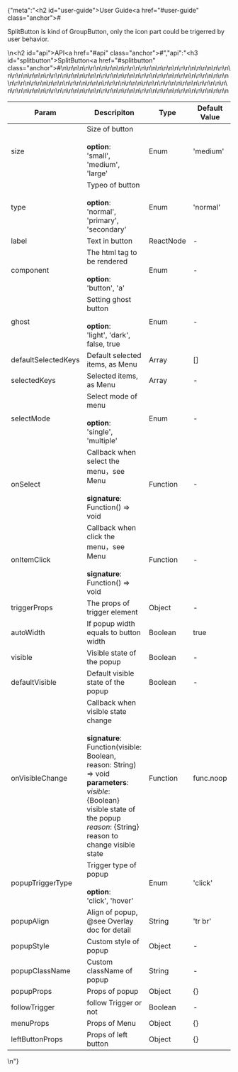 {"meta":"<h2 id=\"user-guide\">User Guide<a href=\"#user-guide\" class=\"anchor\">#</a></h2><p>SplitButton is kind of GroupButton, only the icon part could be trigerred by user behavior.</p>\n<h2 id=\"api\">API<a href=\"#api\" class=\"anchor\">#</a></h2>","api":"<h3 id=\"splitbutton\">SplitButton<a href=\"#splitbutton\" class=\"anchor\">#</a></h3><table>\n<thead>\n<tr>\n<th>Param</th>\n<th>Descripiton</th>\n<th>Type</th>\n<th>Default Value</th>\n</tr>\n</thead>\n<tbody>\n<tr>\n<td>size</td>\n<td>Size of button<br><br><strong>option</strong>:<br>&apos;small&apos;, &apos;medium&apos;, &apos;large&apos;</td>\n<td>Enum</td>\n<td>&apos;medium&apos;</td>\n</tr>\n<tr>\n<td>type</td>\n<td>Typeo of button<br><br><strong>option</strong>:<br>&apos;normal&apos;, &apos;primary&apos;, &apos;secondary&apos;</td>\n<td>Enum</td>\n<td>&apos;normal&apos;</td>\n</tr>\n<tr>\n<td>label</td>\n<td>Text in button</td>\n<td>ReactNode</td>\n<td>-</td>\n</tr>\n<tr>\n<td>component</td>\n<td>The html tag to be rendered<br><br><strong>option</strong>:<br>&apos;button&apos;, &apos;a&apos;</td>\n<td>Enum</td>\n<td>-</td>\n</tr>\n<tr>\n<td>ghost</td>\n<td>Setting ghost button <br><br><strong>option</strong>:<br>&apos;light&apos;, &apos;dark&apos;, false, true</td>\n<td>Enum</td>\n<td>-</td>\n</tr>\n<tr>\n<td>defaultSelectedKeys</td>\n<td>Default selected items, as Menu</td>\n<td>Array</td>\n<td>[]</td>\n</tr>\n<tr>\n<td>selectedKeys</td>\n<td>Selected items, as Menu</td>\n<td>Array</td>\n<td>-</td>\n</tr>\n<tr>\n<td>selectMode</td>\n<td>Select mode of menu<br><br><strong>option</strong>:<br>&apos;single&apos;, &apos;multiple&apos;</td>\n<td>Enum</td>\n<td>-</td>\n</tr>\n<tr>\n<td>onSelect</td>\n<td>Callback when select the menu&#xFF0C;see Menu<br><br><strong>signature</strong>:<br>Function() =&gt; void</td>\n<td>Function</td>\n<td>-</td>\n</tr>\n<tr>\n<td>onItemClick</td>\n<td>Callback when click the menu&#xFF0C;see Menu<br><br><strong>signature</strong>:<br>Function() =&gt; void</td>\n<td>Function</td>\n<td>-</td>\n</tr>\n<tr>\n<td>triggerProps</td>\n<td>The props of trigger element</td>\n<td>Object</td>\n<td>-</td>\n</tr>\n<tr>\n<td>autoWidth</td>\n<td>If popup width equals to button width</td>\n<td>Boolean</td>\n<td>true</td>\n</tr>\n<tr>\n<td>visible</td>\n<td>Visible state of the popup</td>\n<td>Boolean</td>\n<td>-</td>\n</tr>\n<tr>\n<td>defaultVisible</td>\n<td>Default visible state of the popup</td>\n<td>Boolean</td>\n<td>-</td>\n</tr>\n<tr>\n<td>onVisibleChange</td>\n<td>Callback when visible state change<br><br><strong>signature</strong>:<br>Function(visible: Boolean, reason: String) =&gt; void<br><strong>parameters</strong>:<br><em>visible</em>: {Boolean} visible state of the popup<br><em>reason</em>: {String} reason to change visible state</td>\n<td>Function</td>\n<td>func.noop</td>\n</tr>\n<tr>\n<td>popupTriggerType</td>\n<td>Trigger type of popup<br><br><strong>option</strong>:<br>&apos;click&apos;, &apos;hover&apos;</td>\n<td>Enum</td>\n<td>&apos;click&apos;</td>\n</tr>\n<tr>\n<td>popupAlign</td>\n<td>Align of popup, @see Overlay doc for detail</td>\n<td>String</td>\n<td>&apos;tr br&apos;</td>\n</tr>\n<tr>\n<td>popupStyle</td>\n<td>Custom style of popup</td>\n<td>Object</td>\n<td>-</td>\n</tr>\n<tr>\n<td>popupClassName</td>\n<td>Custom className of popup</td>\n<td>String</td>\n<td>-</td>\n</tr>\n<tr>\n<td>popupProps</td>\n<td>Props of popup</td>\n<td>Object</td>\n<td>{}</td>\n</tr>\n<tr>\n<td>followTrigger</td>\n<td>follow Trigger or not</td>\n<td>Boolean</td>\n<td>-</td>\n</tr>\n<tr>\n<td>menuProps</td>\n<td>Props of Menu</td>\n<td>Object</td>\n<td>{}</td>\n</tr>\n<tr>\n<td>leftButtonProps</td>\n<td>Props of left button</td>\n<td>Object</td>\n<td>{}</td>\n</tr>\n</tbody>\n</table>\n"}
